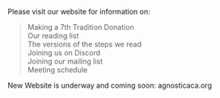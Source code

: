 Please visit our website for information on:  
>Making a 7th Tradition Donation  
Our reading list  
The versions of the steps we read  
Joining us on Discord  
Joining our mailing list  
Meeting schedule  	

New Website is underway and coming soon: agnosticaca.org
